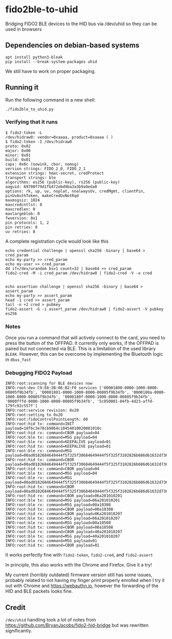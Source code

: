 # fido2ble-to-uhid
Bridging FIDO2 BLE devices to the HID bus via /dev/uhid so they can be used in browsers



## Dependencies on debian-based systems

```
apt install python3-bleak
pip install --break-system-packages uhid
```
We still have to work on proper packaging.


## Running it

Run the following command in a new shell:

```
./fido2ble_to_uhid.py
```

### Verifying that it runs

```
$ fido2-token -L
/dev/hidraw0: vendor=0xaaaa, product=0xaaaa ( )
$ fido2-token -I /dev/hidraw0
proto: 0x02
major: 0x00
minor: 0x01
build: 0x01
caps: 0x0c (nowink, cbor, nomsg)
version strings: FIDO_2_0, FIDO_2_1
extension strings: hmac-secret, credProtect
transport strings: ble
algorithms: es256 (public-key), rs256 (public-key)
aaguid: 69700f79d1fb472ebd9ba3a3b9a9eda0
options: rk, up, uv, noplat, noalwaysUv, credMgmt, clientPin, pinUvAuthToken, makeCredUvNotRqd
maxmsgsiz: 1024
maxcredcntlst: 0
maxcredlen: 0
maxlargeblob: 0
fwversion: 0x1
pin protocols: 1, 2
pin retries: 8
uv retries: 8
```

A complete registration cycle would look like this

```
echo credential challenge | openssl sha256 -binary | base64 > cred_param
echo my-party >> cred_param
echo my-user >> cred_param
dd if=/dev/urandom bs=1 count=32 | base64 >> cred_param
fido2-cred -M -i cred_param /dev/hidraw0 | fido2-cred -V -o cred


echo assertion challenge | openssl sha256 -binary | base64 > assert_param
echo my-party >> assert_param
head -1 cred >> assert_param
tail -n +2 cred > pubkey
fido2-assert -G -i assert_param /dev/hidraw0 | fido2-assert -V pubkey es256
```


### Notes

Once you run a command that will actively connect to the card, you need to press the button of the OFFPAD.
It currently only works, if the OFFPAD is paired but not connected via BLE. This is a limitation of the used library `BLEAK`.
However, this can be overcome by implementing the Bluetooth logic in `dbus_fast`

### Debugging FIDO2 Payload
```
INFO:root:scanning for BLE devices now
INFO:root:dev C9:E8:2B:06:B2:F0 services ['00001800-0000-1000-8000-00805f9b34fb', '00001801-0000-1000-8000-00805f9b34fb', '0000180a-0000-1000-8000-00805f9b34fb', '0000180f-0000-1000-8000-00805f9b34fb', '0000fffd-0000-1000-8000-00805f9b34fb', '5c050001-04fb-4d23-affd-179fc92c557f']
INFO:root:service revision: 0x20
INFO:root:setting to 0x20
INFO:root:fidoControlPointLength: 60
INFO:root:hid tx: command=INIT payload=18f6c3e78cb9864c10454010020001010c
INFO:root:hid rx: command=CBOR payload=04
INFO:root:ble tx: command=MSG payload=04
INFO:root:ble rx: command=KEEPALIVE payload=01
INFO:root:hid tx: command=KEEPALIVE payload=01
INFO:root:ble rx: command=MSG payload=00ad0182684649444f5f325f30684649444f5f325f3102826b686d61632d7365637265746b6372656450726f74656374035069700f79d1fb472ebd9ba3a3b9a9eda004a962726bf5627570f5627576f564706c6174f468616c776179735576f468637265644d676d74f569636c69656e7450696ef56e70696e557641757468546f6b656ef5706d616b654372656455764e6f74527164f50519040006820102098163626c650a82a263616c672664747970656a7075626c69632d6b6579a263616c6739010064747970656a7075626c69632d6b65790cf40d040e0111081203
INFO:root:hid tx: command=CBOR payload=00ad0182684649444f5f325f30684649444f5f325f3102826b686d61632d7365637265746b6372656450726f74656374035069700f79d1fb472ebd9ba3a3b9a9eda004a962726bf5627570f5627576f564706c6174f468616c776179735576f468637265644d676d74f569636c69656e7450696ef56e70696e557641757468546f6b656ef5706d616b654372656455764e6f74527164f50519040006820102098163626c650a82a263616c672664747970656a7075626c69632d6b6579a263616c6739010064747970656a7075626c69632d6b65790cf40d040e0111081203
INFO:root:hid rx: command=CBOR payload=04
INFO:root:ble tx: command=MSG payload=04
INFO:root:ble rx: command=MSG payload=00ad0182684649444f5f325f30684649444f5f325f3102826b686d61632d7365637265746b6372656450726f74656374035069700f79d1fb472ebd9ba3a3b9a9eda004a962726bf5627570f5627576f564706c6174f468616c776179735576f468637265644d676d74f569636c69656e7450696ef56e70696e557641757468546f6b656ef5706d616b654372656455764e6f74527164f50519040006820102098163626c650a82a263616c672664747970656a7075626c69632d6b6579a263616c6739010064747970656a7075626c69632d6b65790cf40d040e0111081203
INFO:root:hid tx: command=CBOR payload=00ad0182684649444f5f325f30684649444f5f325f3102826b686d61632d7365637265746b6372656450726f74656374035069700f79d1fb472ebd9ba3a3b9a9eda004a962726bf5627570f5627576f564706c6174f468616c776179735576f468637265644d676d74f569636c69656e7450696ef56e70696e557641757468546f6b656ef5706d616b654372656455764e6f74527164f50519040006820102098163626c650a82a263616c672664747970656a7075626c69632d6b6579a263616c6739010064747970656a7075626c69632d6b65790cf40d040e0111081203
INFO:root:hid rx: command=CBOR payload=06a201010201
INFO:root:ble tx: command=MSG payload=06a201010201
INFO:root:ble rx: command=MSG payload=00a10308
INFO:root:hid tx: command=CBOR payload=00a10308
INFO:root:hid rx: command=CBOR payload=06a201010207
INFO:root:ble tx: command=MSG payload=06a201010207
INFO:root:ble rx: command=MSG payload=00a10508
INFO:root:hid tx: command=CBOR payload=00a10508
INFO:root:hid rx: command=CBOR payload=40a201010207
INFO:root:ble tx: command=MSG payload=40a201010207
INFO:root:ble rx: command=MSG payload=01
INFO:root:hid tx: command=CBOR payload=01
```

It works perfectly fine with `fido2-token`, `fido2-cred`, and `fido2-assert`

In principle, this also works with the Chrome and Firefox. Give it a try!

My current (horribly outdated) firmware version still has some issues, probably related to not having my finger print properly enrolled when I try it out with Chrome and https://webauthn.io, however the forwarding of the HID and BLE packets looks fine. 

## Credit
`/dev/uhid` handling took a lot of notes from https://github.com/BryanJacobs/fido2-hid-bridge but was rewritten significantly.
